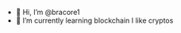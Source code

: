 - 👋 Hi, I’m @bracore1
- 🌱 I’m currently learning blockchain
  I like cryptos

<!---
bracore1/bracore1 is a ✨ special ✨ repository because its `README.md` (this file) appears on your GitHub profile.
You can click the Preview link to take a look at your changes.
--->
